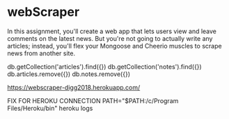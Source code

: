 # webScraper
In this assignment, you'll create a web app that lets users view and leave comments on the latest news. But you're not going to actually write any articles; instead, you'll flex your Mongoose and Cheerio muscles to scrape news from another site.

db.getCollection('articles').find({})
db.getCollection('notes').find({})
db.articles.remove({})
db.notes.remove({})


https://webscraper-digg2018.herokuapp.com/


FIX FOR HEROKU CONNECTION
PATH="$PATH:/c/Program Files/Heroku/bin"
heroku logs